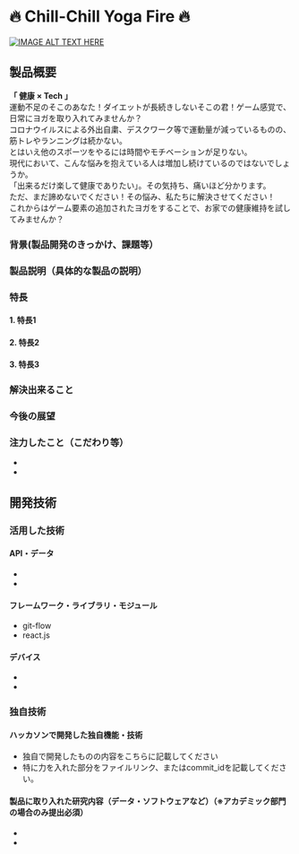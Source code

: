 # :fire: Chill-Chill Yoga Fire :fire:

[![IMAGE ALT TEXT HERE](https://jphacks.com/wp-content/uploads/2022/08/JPHACKS2022_ogp.jpg)](https://www.youtube.com/watch?v=LUPQFB4QyVo)

## 製品概要
**「 健康 × Tech 」**  
運動不足のそこのあなた！ダイエットが長続きしないそこの君！ゲーム感覚で、日常にヨガを取り入れてみませんか？  
コロナウイルスによる外出自粛、デスクワーク等で運動量が減っているものの、筋トレやランニングは続かない。  
とはいえ他のスポーツをやるには時間やモチベーションが足りない。  
現代において、こんな悩みを抱えている人は増加し続けているのではないでしょうか。  
「出来るだけ楽して健康でありたい」。その気持ち、痛いほど分かります。  
ただ、まだ諦めないでください！その悩み、私たちに解決させてください！  
これからはゲーム要素の追加されたヨガをすることで、お家での健康維持を試してみませんか？  

### 背景(製品開発のきっかけ、課題等）



### 製品説明（具体的な製品の説明）

### 特長

#### 1. 特長1

#### 2. 特長2

#### 3. 特長3

### 解決出来ること


### 今後の展望

### 注力したこと（こだわり等）
* 
* 

## 開発技術
### 活用した技術
#### API・データ
* 
* 

#### フレームワーク・ライブラリ・モジュール
* git-flow
* react.js

#### デバイス
* 
* 

### 独自技術
#### ハッカソンで開発した独自機能・技術
* 独自で開発したものの内容をこちらに記載してください
* 特に力を入れた部分をファイルリンク、またはcommit_idを記載してください。

#### 製品に取り入れた研究内容（データ・ソフトウェアなど）（※アカデミック部門の場合のみ提出必須）
* 
* 
